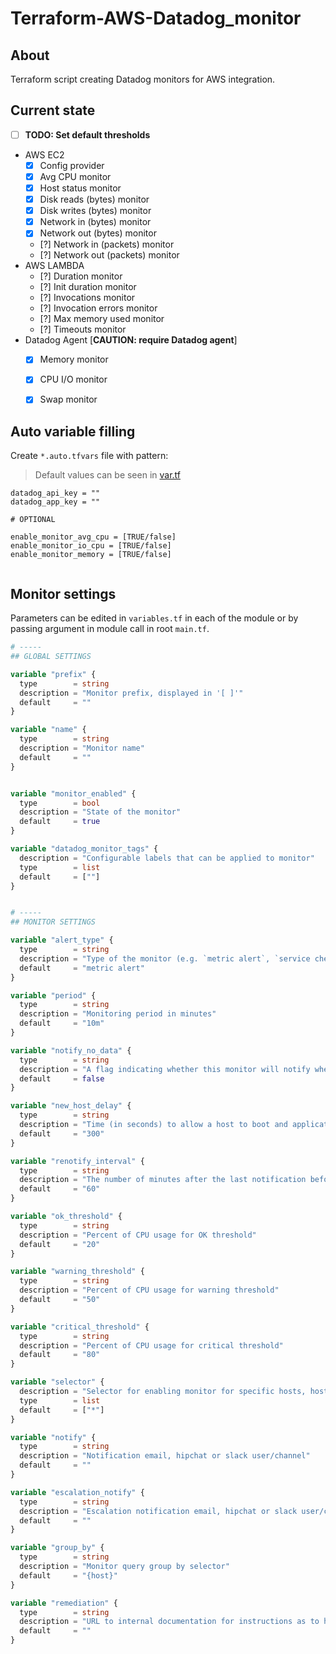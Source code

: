 # Terraform-AWS-Datadog_monitor

## About

Terraform script creating Datadog monitors for AWS integration.

## Current state

- [ ] **TODO: Set default thresholds**
- AWS EC2
    - [x] Config provider
    - [x] Avg CPU monitor
    - [x] Host status monitor
    - [x] Disk reads (bytes) monitor
    - [x] Disk writes (bytes) monitor
    - [x] Network in (bytes) monitor
    - [x] Network out (bytes) monitor
    - [?] Network in (packets) monitor
    - [?] Network out (packets) monitor
- AWS LAMBDA
    - [?] Duration monitor
    - [?] Init duration monitor
    - [?] Invocations monitor
    - [?] Invocation errors monitor
    - [?] Max memory used monitor
    - [?] Timeouts monitor
- Datadog Agent [**CAUTION: require Datadog agent**]
    - [x] Memory monitor
    - [x] CPU I/O monitor
    - [x] Swap monitor




## Auto variable filling

Create `*.auto.tfvars` file with pattern:
> Default values can be seen in [var.tf](var.tf)

```hcl
datadog_api_key = ""
datadog_app_key = ""

# OPTIONAL

enable_monitor_avg_cpu = [TRUE/false]
enable_monitor_io_cpu = [TRUE/false]
enable_monitor_memory = [TRUE/false]


```

## Monitor settings

Parameters can be edited in `variables.tf` in each of the module or by passing argument in module call in root `main.tf`.

```tf
# -----
## GLOBAL SETTINGS

variable "prefix" {
  type        = string
  description = "Monitor prefix, displayed in '[ ]'"
  default     = ""
}

variable "name" {
  type        = string
  description = "Monitor name"
  default     = ""
}


variable "monitor_enabled" {
  type        = bool
  description = "State of the monitor"
  default     = true
}

variable "datadog_monitor_tags" {
  description = "Configurable labels that can be applied to monitor"
  type        = list
  default     = [""]
}


# -----
## MONITOR SETTINGS

variable "alert_type" {
  type        = string
  description = "Type of the monitor (e.g. `metric alert`, `service check`, `event alert`, `query alert`)"
  default     = "metric alert"
}

variable "period" {
  type        = string
  description = "Monitoring period in minutes"
  default     = "10m"
}

variable "notify_no_data" {
  type        = string
  description = "A flag indicating whether this monitor will notify when data stops reporting"
  default     = false
}

variable "new_host_delay" {
  type        = string
  description = "Time (in seconds) to allow a host to boot and applications to fully start before starting the evaluation of monitor results"
  default     = "300"
}

variable "renotify_interval" {
  type        = string
  description = "The number of minutes after the last notification before a monitor will re-notify on the current status. It will only re-notify if it's not resolved"
  default     = "60"
}

variable "ok_threshold" {
  type        = string
  description = "Percent of CPU usage for OK threshold"
  default     = "20"
}

variable "warning_threshold" {
  type        = string
  description = "Percent of CPU usage for warning threshold"
  default     = "50"
}

variable "critical_threshold" {
  type        = string
  description = "Percent of CPU usage for critical threshold"
  default     = "80"
}

variable "selector" {
  description = "Selector for enabling monitor for specific hosts, host tags"
  type        = list
  default     = ["*"]
}

variable "notify" {
  type        = string
  description = "Notification email, hipchat or slack user/channel"
  default     = ""
}

variable "escalation_notify" {
  type        = string
  description = "Escalation notification email, hipchat or slack user/channel"
  default     = ""
}

variable "group_by" {
  type        = string
  description = "Monitor query group by selector"
  default     = "{host}"
}

variable "remediation" {
  type        = string
  description = "URL to internal documentation for instructions as to how to remediate"
  default     = ""
}
```
